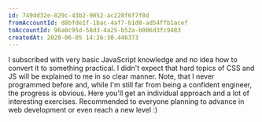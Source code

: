 ```yaml
---
id: 749dd32e-829c-43b2-9052-ac228f6f7f0d 
fromAccountId: d8bfde1f-1bac-4af7-b1d8-ad54ffb1acef
toAccountId: 96a0c95d-58d3-4a25-b52a-b006d3fc9483
createdAt: 2020-06-05 14:26:30.446373	
---
```


I subscribed with very basic JavaScript knowledge and no idea how to convert it to something
practical. I didn't expect that hard topics of CSS and JS will be explained to me in so clear
manner. Note, that I never programmed before and, while I'm still far from being a confident engineer,
the progress is obvious. Here you'll get an individual approach and a lot of interesting exercises.
Recommended to everyone planning to advance in web development or even reach a new level :)
